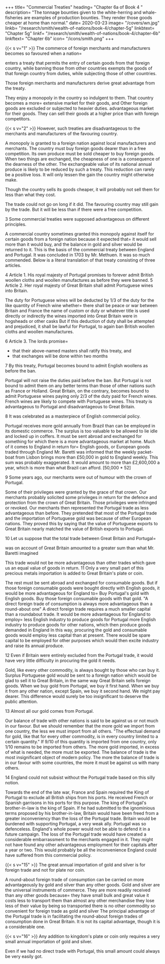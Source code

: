 +++
title=  "Commercial Treaties"
heading=  "Chapter 6a of Book 4 "
description=  "The tonnage bounties given to the white-herring and whale-fisheries are examples of production bounties. They render those goods cheaper at home than normal."
date=  2020-03-23
image=  "/covers/wn.jpg"
linkb=  "/research/smith/wealth-of-nations/book-4/chapter-5g"
linkbtext=  "Chapter 5g"
linkf=  "/research/smith/wealth-of-nations/book-4/chapter-6b"
linkftext=  "Chapter 6b"
icon=  "/icons/smith.png"
+++


{{< s v="1" >}} The commerce of foreign merchants and manufacturers becomes so favoured when a nation= 

enters a treaty that permits the entry of certain goods from that foreign country, while banning those from other countries
exempts the goods of that foreign country from duties, while subjecting those of other countries.

Those foreign merchants and manufacturers derive great advantage from the treaty.

They enjoy a monopoly in the country so indulgent to them.
    That country becomes a more= 
        extensive market for their goods, and
            Other foreign goods are excluded or subjected to heavier duties.
        advantageous market for their goods.
            They can sell their goods at a higher price than with foreign competitors.


{{< s v="2" >}} However, such treaties are disadvantageous to the merchants and manufacturers of the favouring country.

A monopoly is granted to a foreign nation against local manufacturers and merchants.
    The country must buy foreign goods dearer than in a free competition.
    Its own produce must be sold cheaper to buy foreign goods.
When two things are exchanged, the cheapness of one is a consequence of the dearness of the other.
    The exchangeable value of its national annual produce is likely to be reduced by such a treaty.
    This reduction can rarely be a positive loss.
    It will only lessen the gain the country might otherwise make.

Though the country sells its goods cheaper, it will probably not sell them for less than what they cost.

The trade could not go on long if it did.
The favouring country may still gain by the trade.
    But it will be less than if there were a free competition.

3 Some commercial treaties were supposed advantageous on different principles.

A commercial country sometimes granted this monopoly against itself for certain goods from a foreign nation because it expected that= 
    it would sell more than it would buy, and
    the balance in gold and silver would be returned to it.
This is the basis of the commercial treaty between England and Portugal.
    It was concluded in 1703 by Mr. Methuen.
        It was so much commended.
    Below is a literal translation of that treaty consisting of three articles.

4 Article 1. His royal majesty of Portugal promises to forever admit British woollen cloths and woollen manufactures as before they were banned. 5 Article 2. Her royal majesty of Great Britain shall admit Portuguese wines into Britain.

The duty for Portuguese wines will be deducted by 1/3 of the duty for the like quantity of French wine whether= 
    there shall be peace or war between Britain and France
    the name of custom or duty or whatever title is used
    directly or indirectly
    the wines imported into Great Britain were in hogsheads or other casks
But if this deduction of duty shall be attempted and prejudiced, it shall be lawful for Portugal, to again ban British woollen cloths and woollen manufactures.

6 Article 3. The lords promise= 

- that their above-named masters shall ratify this treaty, and
- that exchanges will be done within two months


7 By this treaty, Portugal becomes bound to admit English woollens as before the ban.

Portugal will not raise the duties paid before the ban.
    But Portugal is not bound to admit them on any better terms than those of other nations such as France or Holland.
Great Britain, on the contrary, becomes bound to admit Portuguese wines paying only 2/3 of the duty paid for French wines.
    French wines are likely to compete with Portuguese wines.
This treaty is advantageous to Portugal and disadvantageous to Great Britain.

8 It was celebrated as a masterpiece of English commercial policy.

Portugal receives more gold annually from Brazil than can be employed in its domestic commerce.
    The surplus is too valuable to be allowed to lie idle and locked up in coffers.
    It must be sent abroad and exchanged for something for which there is a more advantageous market at home.
        Much of it comes to England in return for= 
            English goods, or
            European goods traded through England
Mr. Baretti was informed that the weekly packet-boat from Lisbon brings more than £50,000 in gold to England weekly.
    This sum was probably exaggerated.
    It would amount to more than £2,600,000 a year, which is more than what Brazil can afford. [50,000 * 52]

9 Some years ago, our merchants were out of humour with the crown of Portugal.

Some of their privileges were granted by the grace of that crown.
Our merchants probably solicited some privileges in return for the defence and protection from the crown of Great Britain.
    Those privileges were infringed or revoked.
Our merchants then represented the Portugal trade as less advantageous than before.
    They pretended that most of the Portugal trade and the importation of Portuguese gold was because of other European nations.
        They proved this by saying that the value of Portuguese exports to Great Britain nearly matched the value of British exports to Portugal.

10 Let us suppose that the total trade between Great Britain and Portugal= 

was on account of Great Britain
amounted to a greater sum than what Mr. Baretti imagined

This trade would not be more advantageous than other trades which gave us an equal value of goods in return. 11 Only a very small part of this precious metals importation is added to Great Britain's plate or coin.

The rest must be sent abroad and exchanged for consumable goods.
    But if those foreign consumable goods were bought directly with English goods, it would be more advantageous for England to= 
        Buy Portugal's gold with English goods.
        Buy those foreign consumable goods with that gold.
"A direct foreign trade of consumption is always more advantageous than a round-about one"
    A direct foreign trade requires a much smaller capital than a roundabout trade.
    It would be more advantageous for England to employ= 
        less English industry to produce goods for Portugal
        more English industry to produce goods for other nations, which then produce goods demanded in England
    In this way, procuring the gold and consumable goods would employ less capital than at present.
        There would be spare capital to be employed for other purposes which would then excite industry and raise its annual produce.

12 Even if Britain were entirely excluded from the Portugal trade, it would have very little difficulty in procuring the gold it needs.

Gold, like every other commodity, is always bought by those who can buy it.
Surplus Portuguese gold would be sent to a foreign nation which would be glad to sell it to Great Britain, in the same way Great Britain sells foreign goods.
When we buy gold from Portugal, we buy it first hand.
When we buy it from any other nation, except Spain, we buy it second hand.
    We might pay dearer.
    This difference would surely be too insignificant to deserve the public attention.

13 Almost all our gold comes from Portugal.

Our balance of trade with other nations is said to be against us or not much in our favour.
    But we should remember that the more gold we import from one country, the less we must import from all others.
"The effectual demand for gold, like that for every other commodity, is in every country limited to a certain quantity."
    If 9/10 of this quantity is imported from one country, only 1/10 remains to be imported from others.
    The more gold imported, in excess of what is needed, the more must be exported.
The balance of trade is the most insignificant object of modern policy.
    The more the balance of trade is in our favour with some countries, the more it must be against us with many others.


14 England could not subsist without the Portugal trade based on this silly notion.

Towards the end of the late war, France and Spain required the King of Portugal to exclude all British ships from his ports.
    He received French or Spanish garrisons in his ports for this purpose.
The king of Portugal's brother-in-law is the king of Spain.
    If he had submitted to the ignominious terms proposed by his brother-in-law, Britain would have been freed from a greater inconveniency than the loss of the Portugal trade.
    Britain would be burdened with supporting Portugal, a very weak ally.
    Portugal was so defenceless.
        England's whole power would not be able to defend it in a future campaign.
The loss of the Portugal trade would have created a considerable embarrassment to the merchants engaged in it.
    They might not have found any other advantageous employment for their capitals after a year or two.
    This would probably be all the inconvenience England could have suffered from this commercial policy.


{{< s v="15" >}} The great annual importation of gold and silver is for foreign trade and not for plate nor coin.

A round-about foreign trade of consumption can be carried on more advantageously by gold and silver than any other goods.
    Gold and silver are the universal instruments of commerce.
    They are more readily received than any other goods because= 
        they have small bulk and great value
        it costs less to transport them than almost any other merchandise
        they lose less of their value by being so transported
        there is no other commodity so convenient for foreign trade as gold and silver
The principal advantage of the Portugal trade is in facilitating the round-about foreign trades of consumption done in Great Britain. It is not its capital advantage, though it is a considerable one.

{{< s v="16" >}} Any addition to kingdom's plate or coin only requires a very small annual importation of gold and silver.

Even if we had no direct trade with Portugal, this small amount could always be very easily got.